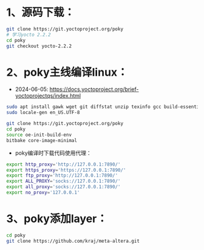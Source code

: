 # 1、源码下载：

```bash
git clone https://git.yoctoproject.org/poky
# 学习yocto 2.2.2
cd poky
git checkout yocto-2.2.2
```

# 2、poky主线编译linux：

- 2024-06-05: https://docs.yoctoproject.org/brief-yoctoprojectqs/index.html

```bash
sudo apt install gawk wget git diffstat unzip texinfo gcc build-essential chrpath socat cpio python3 python3-pip python3-pexpect xz-utils debianutils iputils-ping python3-git python3-jinja2 python3-subunit zstd liblz4-tool file locales libacl1
sudo locale-gen en_US.UTF-8

git clone https://git.yoctoproject.org/poky
cd poky
source oe-init-build-env
bitbake core-image-minimal
```

- poky编译时下载代码使用代理：

```bash
export http_proxy='http://127.0.0.1:7890/'
export https_proxy='https://127.0.0.1:7890/'
export ftp_proxy='http://127.0.0.1:7890/'
export ALL_PROXY='socks://127.0.0.1:7890/'
export all_proxy='socks://127.0.0.1:7890/'
export no_proxy='127.0.0.1'
```

# 3、poky添加layer：

```bash
cd poky
git clone https://github.com/kraj/meta-altera.git
```

